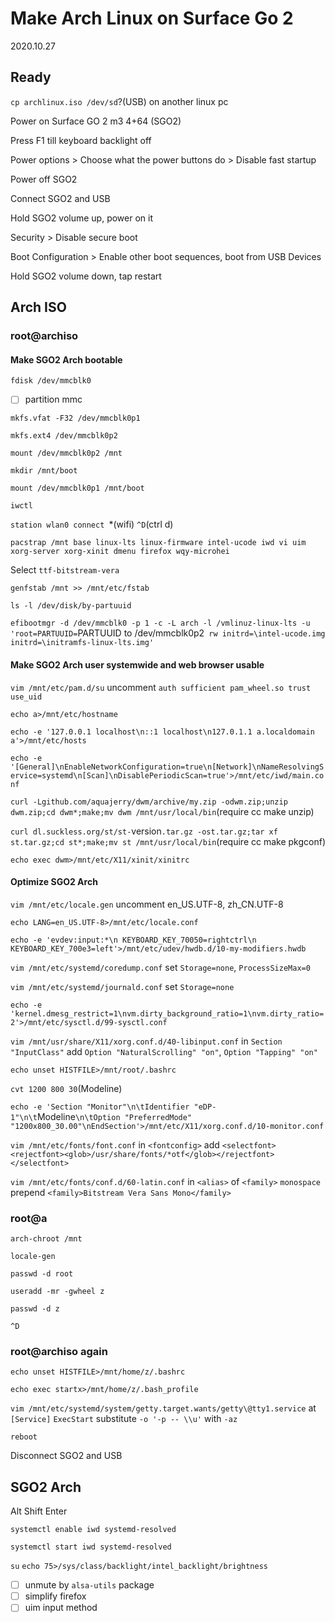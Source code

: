 # Make Arch Linux on Surface Go 2
2020.10.27

## Ready

`cp archlinux.iso /dev/sd`?(USB) on another linux pc

Power on Surface GO 2 m3 4+64 (SGO2)

Press F1 till keyboard backlight off

Power options > Choose what the power buttons do > Disable fast startup

Power off SGO2

Connect SGO2 and USB

Hold SGO2 volume up, power on it

Security > Disable secure boot

Boot Configuration > Enable other boot sequences, boot from USB Devices

Hold SGO2 volume down, tap restart


## Arch ISO


### root@archiso


#### Make SGO2 Arch bootable

`fdisk /dev/mmcblk0`

- [ ] partition mmc

`mkfs.vfat -F32 /dev/mmcblk0p1`

`mkfs.ext4 /dev/mmcblk0p2`

`mount /dev/mmcblk0p2 /mnt`

`mkdir /mnt/boot`

`mount /dev/mmcblk0p1 /mnt/boot`

`iwctl`

`station wlan0 connect `*(wifi) `^D`(ctrl d)

`pacstrap /mnt base linux-lts linux-firmware intel-ucode iwd vi uim xorg-server xorg-xinit dmenu firefox wqy-microhei`

Select `ttf-bitstream-vera`

`genfstab /mnt >> /mnt/etc/fstab`

`ls -l /dev/disk/by-partuuid`

`efibootmgr -d /dev/mmcblk0 -p 1 -c -L arch -l /vmlinuz-linux-lts -u 'root=PARTUUID=`PARTUUID to /dev/mmcblk0p2` rw initrd=\intel-ucode.img initrd=\initramfs-linux-lts.img'`


#### Make SGO2 Arch user systemwide and web browser usable

`vim /mnt/etc/pam.d/su` uncomment `auth sufficient pam_wheel.so trust use_uid`

`echo a>/mnt/etc/hostname`

`echo -e '127.0.0.1 localhost\n::1 localhost\n127.0.1.1 a.localdomain a'>/mnt/etc/hosts`

`echo -e '[General]\nEnableNetworkConfiguration=true\n[Network]\nNameResolvingService=systemd\n[Scan]\nDisablePeriodicScan=true'>/mnt/etc/iwd/main.conf`

`curl -Lgithub.com/aquajerry/dwm/archive/my.zip -odwm.zip;unzip dwm.zip;cd dwm*;make;mv dwm /mnt/usr/local/bin`(require cc make unzip)

`curl dl.suckless.org/st/st-`version`.tar.gz -ost.tar.gz;tar xf st.tar.gz;cd st*;make;mv st /mnt/usr/local/bin`(require cc make pkgconf)

`echo exec dwm>/mnt/etc/X11/xinit/xinitrc`


#### Optimize SGO2 Arch

`vim /mnt/etc/locale.gen` uncomment en_US.UTF-8, zh_CN.UTF-8

`echo LANG=en_US.UTF-8>/mnt/etc/locale.conf`

`echo -e 'evdev:input:*\n KEYBOARD_KEY_70050=rightctrl\n KEYBOARD_KEY_700e3=left'>/mnt/etc/udev/hwdb.d/10-my-modifiers.hwdb`

`vim /mnt/etc/systemd/coredump.conf` set `Storage=none`, `ProcessSizeMax=0`

`vim /mnt/etc/systemd/journald.conf` set `Storage=none`

`echo -e 'kernel.dmesg_restrict=1\nvm.dirty_background_ratio=1\nvm.dirty_ratio=2'>/mnt/etc/sysctl.d/99-sysctl.conf`

`vim /mnt/usr/share/X11/xorg.conf.d/40-libinput.conf` in `Section "InputClass"` add `Option "NaturalScrolling" "on"`, `Option "Tapping" "on"`

`echo unset HISTFILE>/mnt/root/.bashrc`

`cvt 1200 800 30`(Modeline)

`echo -e 'Section "Monitor"\n\tIdentifier "eDP-1"\n\t`Modeline`\n\tOption "PreferredMode" "1200x800_30.00"\nEndSection'>/mnt/etc/X11/xorg.conf.d/10-monitor.conf`

`vim /mnt/etc/fonts/font.conf` in `<fontconfig>` add `<selectfont><rejectfont><glob>/usr/share/fonts/*otf</glob></rejectfont></selectfont>`

`vim /mnt/etc/fonts/conf.d/60-latin.conf` in `<alias>` of `<family>` `monospace` prepend `<family>Bitstream Vera Sans Mono</family>`


### root@a

`arch-chroot /mnt`

`locale-gen`

`passwd -d root`

`useradd -mr -gwheel z`

`passwd -d z`

`^D`


### root@archiso again

`echo unset HISTFILE>/mnt/home/z/.bashrc`

`echo exec startx>/mnt/home/z/.bash_profile`

`vim /mnt/etc/systemd/system/getty.target.wants/getty\@tty1.service` at `[Service]` `ExecStart` substitute `-o '-p -- \\u'` with `-az`

`reboot`

Disconnect SGO2 and USB


## SGO2 Arch

Alt Shift Enter

`systemctl enable iwd systemd-resolved`

`systemctl start iwd systemd-resolved`

`su` `echo 75>/sys/class/backlight/intel_backlight/brightness`

- [ ] unmute by `alsa-utils` package
- [ ] simplify firefox
- [ ] uim input method
